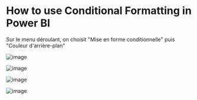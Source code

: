 # How to use Conditional Formatting in Power BI

Sur le menu déroulant, on choisit "Mise en forme conditionnelle" puis "Couleur d'arrière-plan"

![image](https://github.com/user-attachments/assets/638a54e9-10e0-43d2-8cca-61d6520c7417)

![image](https://github.com/user-attachments/assets/1e178968-6e10-4e0f-8e3b-6e3320e93645)

![image](https://github.com/user-attachments/assets/6bf87bce-4191-40e8-93e9-4afede39bea4)

![image](https://github.com/user-attachments/assets/85e851f6-13ba-47a2-af6e-c2273c4ade09)

